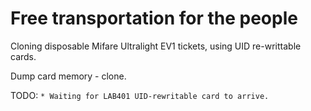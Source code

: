 # Free transportation for the people

Cloning disposable Mifare Ultralight EV1 tickets, using UID re-writtable cards.

Dump card memory - clone.

TODO:
```* Waiting for LAB401 UID-rewritable card to arrive.```
